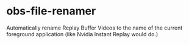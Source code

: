 # obs-file-renamer
Automatically rename Replay Buffer Videos to the name of the current foreground application (like Nvidia Instant Replay would do.)
